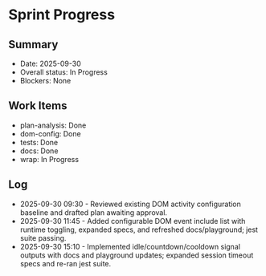 # Sprint Progress

## Summary
- Date: 2025-09-30
- Overall status: In Progress
- Blockers: None

## Work Items
- plan-analysis: Done
- dom-config: Done
- tests: Done
- docs: Done
- wrap: In Progress

## Log
- 2025-09-30 09:30 - Reviewed existing DOM activity configuration baseline and drafted plan awaiting approval.
- 2025-09-30 11:45 - Added configurable DOM event include list with runtime toggling, expanded specs, and refreshed docs/playground; jest suite passing.
- 2025-09-30 15:10 - Implemented idle/countdown/cooldown signal outputs with docs and playground updates; expanded session timeout specs and re-ran jest suite.
